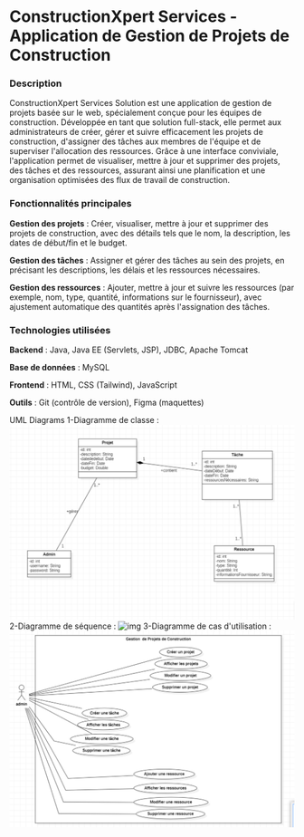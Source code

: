 # ConstructionXpert Services - Application de Gestion de Projets de Construction

### Description

ConstructionXpert Services Solution est une application de gestion de projets basée sur le web, spécialement conçue pour les équipes de construction. Développée en tant que solution full-stack, elle permet aux administrateurs de créer, gérer et suivre efficacement les projets de construction, d'assigner des tâches aux membres de l'équipe et de superviser l'allocation des ressources. Grâce à une interface conviviale, l'application permet de visualiser, mettre à jour et supprimer des projets, des tâches et des ressources, assurant ainsi une planification et une organisation optimisées des flux de travail de construction.

### Fonctionnalités principales

**Gestion des projets** : Créer, visualiser, mettre à jour et supprimer des projets de construction, avec des détails tels que le nom, la description, les dates de début/fin et le budget.

**Gestion des tâches** : Assigner et gérer des tâches au sein des projets, en précisant les descriptions, les délais et les ressources nécessaires.

**Gestion des ressources** : Ajouter, mettre à jour et suivre les ressources (par exemple, nom, type, quantité, informations sur le fournisseur), avec ajustement automatique des quantités après l'assignation des tâches.

### Technologies utilisées

**Backend** : Java, Java EE (Servlets, JSP), JDBC, Apache Tomcat

**Base de données** : MySQL

**Frontend** : HTML, CSS (Tailwind), JavaScript

**Outils** : Git (contrôle de version), Figma (maquettes)

UML Diagrams
1-Diagramme de classe :
![img](Diagramme/class.png)
2-Diagramme de séquence :
![img](Diagramme/séquence.png)
3-Diagramme de cas d'utilisation :
![img](Diagramme/use_case.png)